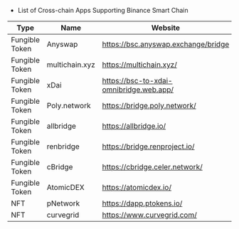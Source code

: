 * List of Cross-chain Apps Supporting Binance Smart Chain

| Type |  Name                                            | Website                          | Tutorial|
| ------ | ------------------------------------- | -------------------------------- |-------------------------------- |
| Fungible Token      | Anyswap           | <https://bsc.anyswap.exchange/bridge> |[Link](https://anyswap-faq.readthedocs.io/en/latest/How%20To%20Setup%20and%20Use%20Anyswap.html)|
| Fungible Token      | multichain.xyz           | <https://multichain.xyz/> ||
| Fungible Token      | xDai          | <https://bsc-to-xdai-omnibridge.web.app/> |[link](https://www.xdaichain.com/for-users/bridges/binance-smart-chain-omnibridge/bsc-omnibridge-example )|
| Fungible Token      |      Poly.network     | <https://bridge.poly.network/> |[link](https://medium.com/poly-network/poly-network-now-supports-cross-chain-transfer-of-eth-neo-heco-assets-to-bsc-fed6880d5681)|
| Fungible Token      |      allbridge    | <https://allbridge.io/> |[link](https://docs.allbridge.io/)|
| Fungible Token      |      renbridge    | <https://bridge.renproject.io/> |[link](https://docs.renproject.io/developers/)|
| Fungible Token      |      cBridge    | <https://cbridge.celer.network/> |[link](https://cbridge-docs.celer.network/)|
| Fungible Token      |      AtomicDEX    | <https://atomicdex.io/> |[link](https://developers.komodoplatform.com/basic-docs/atomicdex/introduction-to-atomicdex.html)|
| NFT     |     pNetwork    | <https://dapp.ptokens.io/> |[link](https://www.binance.org/en/blog/pnetworks-ethereum-bsc-bridge-now-live-on-the-binance-smart-chain/)|
| NFT     |     curvegrid    | <https://www.curvegrid.com/> |[link](https://www.curvegrid.com/docs)|


